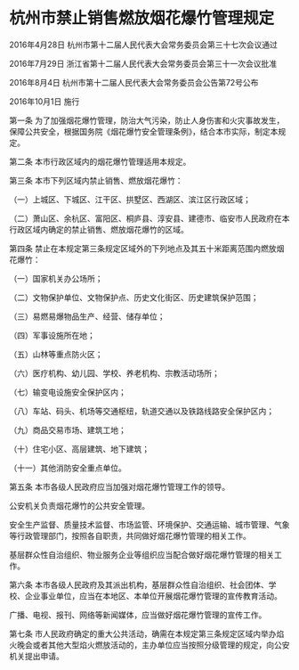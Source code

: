 # 杭州市禁止销售燃放烟花爆竹管理规定

2016年4月28日 杭州市第十二届人民代表大会常务委员会第三十七次会议通过

2016年7月29日 浙江省第十二届人民代表大会常务委员会第三十一次会议批准

2016年8月4日 杭州市第十二届人民代表大会常务委员会公告第72号公布

2016年10月1日 施行



第一条 为了加强烟花爆竹管理，防治大气污染，防止人身伤害和火灾事故发生，保障公共安全，根据国务院《烟花爆竹安全管理条例》，结合本市实际，制定本规定。

第二条 本市行政区域内的烟花爆竹管理适用本规定。

第三条 本市下列区域内禁止销售、燃放烟花爆竹：

（一）上城区、下城区、江干区、拱墅区、西湖区、滨江区行政区域；

（二）萧山区、余杭区、富阳区、桐庐县、淳安县、建德市、临安市人民政府在本行政区域内确定的禁止销售、燃放烟花爆竹的区域。

第四条 禁止在本规定第三条规定区域外的下列地点及其五十米距离范围内燃放烟花爆竹：

（一）国家机关办公场所；

（二）文物保护单位、文物保护点、历史文化街区、历史建筑保护范围；

（三）易燃易爆物品生产、经营、储存单位；

（四）军事设施所在地；

（五）山林等重点防火区；

（六）医疗机构、幼儿园、学校、养老机构、宗教活动场所；

（七）输变电设施安全保护区内；

（八）车站、码头、机场等交通枢纽，轨道交通以及铁路线路安全保护区内；

（九）商品交易市场、建筑工地；

（十）住宅小区、高层建筑、地下建筑；

（十一）其他消防安全重点单位。

第五条 本市各级人民政府应当加强对烟花爆竹管理工作的领导。

公安机关负责烟花爆竹的公共安全管理。

安全生产监督、质量技术监督、市场监管、环境保护、交通运输、城市管理、气象等行政管理部门，按照各自职责，共同做好烟花爆竹管理的相关工作。

基层群众性自治组织、物业服务企业等组织应当配合做好烟花爆竹管理的相关工作。

第六条 本市各级人民政府及其派出机构，基层群众性自治组织、社会团体、学校、企业事业单位，应当在本地区、本单位开展烟花爆竹管理的宣传教育活动。

广播、电视、报刊、网络等新闻媒体，应当做好烟花爆竹管理的宣传工作。

第七条 市人民政府确定的重大公共活动，确需在本规定第三条规定区域内举办焰火晚会或者其他大型焰火燃放活动的，主办单位应当按照分级管理的规定，向公安机关提出申请。